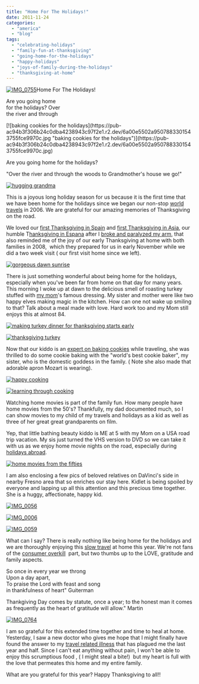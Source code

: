 ```yaml
---
title: "Home For The Holidays!"
date: 2011-11-24
categories: 
  - "america"
  - "blog"
tags: 
  - "celebrating-holidays"
  - "family-fun-at-thanksgiving"
  - "going-home-for-the-holidays"
  - "happy-holidays"
  - "joys-of-family-during-the-holidays"
  - "thanksgiving-at-home"
---
```


[![IMG_0755](https://pub-ac94b3f306b24c0dba4238943c97f2e1.r2.dev/6a00e5502a9507883301539381efaa970b.jpg "IMG_0755")](https://pub-ac94b3f306b24c0dba4238943c97f2e1.r2.dev/6a00e5502a9507883301539381efaa970b.jpg)Home For The Holidays!  
  
Are you going home  
for the holidays? Over  
the river and through

<!--more--> [![baking cookies for the holidays](https://pub-ac94b3f306b24c0dba4238943c97f2e1.r2.dev/6a00e5502a9507883301543755fce9970c.jpg "baking cookies for the holidays")](https://pub-ac94b3f306b24c0dba4238943c97f2e1.r2.dev/6a00e5502a9507883301543755fce9970c.jpg)  
  
  
Are you going home for the holidays?  
  
"Over the river and through the woods to Grandmother's house we go!"  
  
[![hugging grandma](https://pub-ac94b3f306b24c0dba4238943c97f2e1.r2.dev/6a00e5502a9507883301543755ce37970c.jpg "hugging grandma")](https://pub-ac94b3f306b24c0dba4238943c97f2e1.r2.dev/6a00e5502a9507883301543755ce37970c.jpg)

This is a joyous long holiday season for us because it is the first time that we have been home for the holidays since we began our non-stop [world travels](http://soultravelers3new.local/2009/04/how-to-travel-the-world-as-a-digital-nomad-family.html "world travels") in 2006. We are grateful for our amazing memories of Thanksgiving on the road.  
  
We loved our [first Thanksgiving in Spain](http://soultravelers3new.local/2006/11/happy-thanksgiv.html "first thanksgiving in spain") and [first Thanksgiving in Asia](http://soultravelers3new.local/2010/11/first-thanksgiving-in-asia.html " thankgiving in asia"), our humble T[hanksgiving in Espana](http://soultravelers3new.local/2009/11/thanksgiving-blessings-in-spain-.html "Thanksgiving in Espana") after I [broke and paralyzed my arm](http://soultravelers3new.local/2009/09/-a-travelers-tragic-tale-handling-travel-disasters-medical-emergency-.html "broke and paralyzed arm"), that also reminded me of the joy of our early Thanksgiving at home with both families in 2008,  which they prepared for us in early November while we did a two week visit ( our first visit home since we left).  
  
[![gorgeous dawn sunrise](https://pub-ac94b3f306b24c0dba4238943c97f2e1.r2.dev/6a00e5502a9507883301543755cf86970c.jpg "gorgeous dawn sunrise")](https://pub-ac94b3f306b24c0dba4238943c97f2e1.r2.dev/6a00e5502a9507883301543755cf86970c.jpg)  
  
There is just something wonderful about being home for the holidays, especially when you've been far from home on that day for many years. This morning I woke up at dawn to the delicious smell of roasting turkey stuffed with [my mom](http://soultravelers3new.local/2007/02/worlds-best-mot.html "my mom")'s famous dressing. My sister and mother were like two happy elves making magic in the kitchen. How can one not wake up smiling to that? Talk about a meal made with love. Hard work too and my Mom still enjoys this at almost 84. 
  
[![making turkey dinner for thanksgiving starts early](https://pub-ac94b3f306b24c0dba4238943c97f2e1.r2.dev/6a00e5502a950788330162fcd796c2970d.jpg "making turkey dinner for thanksgiving starts early")](https://pub-ac94b3f306b24c0dba4238943c97f2e1.r2.dev/6a00e5502a950788330162fcd796c2970d.jpg)  
  
  
[![thanksgiving turkey](https://pub-ac94b3f306b24c0dba4238943c97f2e1.r2.dev/6a00e5502a950788330162fcd797c9970d.jpg "thanksgiving turkey")](https://pub-ac94b3f306b24c0dba4238943c97f2e1.r2.dev/6a00e5502a950788330162fcd797c9970d.jpg)  
  
Now that our kiddo is an [expert on baking cookies](http://soultravelers3new.local/2011/06/baking-cookies-with-champion-chef.html "baking cookies") while traveling, she was thrilled to do some cookie baking with the "world's best cookie baker", my sister, who is the domestic goddess in the family. ( Note she also made that adorable apron Mozart is wearing).  
  
[![happy cooking](https://pub-ac94b3f306b24c0dba4238943c97f2e1.r2.dev/6a00e5502a950788330162fcd7999a970d.jpg "happy cooking")](https://pub-ac94b3f306b24c0dba4238943c97f2e1.r2.dev/6a00e5502a950788330162fcd7999a970d.jpg)  
  
  
[![learning through cooking](https://pub-ac94b3f306b24c0dba4238943c97f2e1.r2.dev/6a00e5502a9507883301543755d5dc970c.jpg "learning through cooking")](https://pub-ac94b3f306b24c0dba4238943c97f2e1.r2.dev/6a00e5502a9507883301543755d5dc970c.jpg)  
  
Watching home movies is part of the family fun. How many people have home movies from the 50's? Thankfully, my dad documented much, so I can show movies to my child of my travels and holidays as a kid as well as three of her great great grandparents on film.  
  
Yep, that little bathing beauty kiddo is ME at 5 with my Mom on a USA road trip vacation. My sis just turned the VHS version to DVD so we can take it with us as we enjoy home movie nights on the road, especially during [holidays abroad](http://soultravelers3new.local/2009/12/how-to-enjoy-family-travel-abroad-at-christmas-digital-nomad-4hww-extended-travel-holidays.html "holidays abroad").  
  
[![home movies from the fifties](https://pub-ac94b3f306b24c0dba4238943c97f2e1.r2.dev/6a00e5502a950788330162fcd79de4970d.jpg "home movies from the fifties")](https://pub-ac94b3f306b24c0dba4238943c97f2e1.r2.dev/6a00e5502a950788330162fcd79de4970d.jpg)  
  
I am also enclosing a few pics of beloved relatives on DaVinci's side in nearby Fresno area that so enriches our stay here. Kidlet is being spoiled by everyone and lapping up all this attention and this precious time together. She is a huggy, affectionate, happy kid.  
  
[![IMG_0056](https://pub-ac94b3f306b24c0dba4238943c97f2e1.r2.dev/6a00e5502a950788330162fcd79b26970d.jpg "IMG_0056")](https://pub-ac94b3f306b24c0dba4238943c97f2e1.r2.dev/6a00e5502a950788330162fcd79b26970d.jpg)  
  
[![IMG_0006](https://pub-ac94b3f306b24c0dba4238943c97f2e1.r2.dev/6a00e5502a950788330162fcd79bb7970d.jpg "IMG_0006")](https://pub-ac94b3f306b24c0dba4238943c97f2e1.r2.dev/6a00e5502a950788330162fcd79bb7970d.jpg)  
  
[![IMG_0059](https://pub-ac94b3f306b24c0dba4238943c97f2e1.r2.dev/6a00e5502a950788330162fcd7bf4d970d.jpg "IMG_0059")](https://pub-ac94b3f306b24c0dba4238943c97f2e1.r2.dev/6a00e5502a950788330162fcd7bf4d970d.jpg)  
  
What can I say? There is really nothing like being home for the holidays and we are thoroughly enjoying this [slow travel](http://soultravelers3new.local/2011/11/slow-travel.html "slow travel") at home this year. We're not fans of the [consumer overkill](http://soultravelers3new.local/2011/08/reverse-culture-shock-usa-over-consumerism.html "consumer overkill")  part, but two thumbs up to the LOVE, gratitude and family aspects.  
  
So once in every year we throng  
Upon a day apart,  
To praise the Lord with feast and song  
in thankfulness of heart" Guiterman  
  
Thankgiving Day comes by statute, once a year; to the honest man it comes as frequently as the heart of gratitude will allow." Martin  
  
[![IMG_0764](https://pub-ac94b3f306b24c0dba4238943c97f2e1.r2.dev/6a00e5502a950788330153938260e0970b.jpg "IMG_0764")](https://pub-ac94b3f306b24c0dba4238943c97f2e1.r2.dev/6a00e5502a950788330153938260e0970b.jpg)  
  
  
I am so grateful for this extended time together and time to heal at home. Yesterday, I saw a new doctor who gives me hope that I might finally have found the answer to my [travel related illness](http://soultravelers3new.local/2011/09/travel-health-secrets-for-long-term-digital-nomads.html "travel related illness") that has plagued me the last year and half. Since I can't eat anything without pain, I won't be able to enjoy this scrumptious food , ( I might steal a bite!)  but my heart is full with the love that permeates this home and my entire family.  
  
What are you grateful for this year? Happy Thanksgiving to all!!
